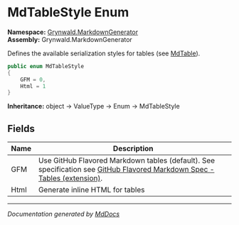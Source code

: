 ﻿<!--  
  <auto-generated>   
    The contents of this file were generated by a tool.  
    Changes to this file may be list if the file is regenerated  
  </auto-generated>   
-->

# MdTableStyle Enum

**Namespace:** [Grynwald.MarkdownGenerator](../index.md)  
**Assembly:** Grynwald.MarkdownGenerator

Defines the available serialization styles for tables (see [MdTable](../MdTable/index.md)).

```csharp
public enum MdTableStyle
{
    GFM = 0,
    Html = 1
}
```

**Inheritance:** object → ValueType → Enum → MdTableStyle

## Fields

| Name | Description                                                                                                                                                                   |
| ---- | ----------------------------------------------------------------------------------------------------------------------------------------------------------------------------- |
| GFM  | Use GitHub Flavored Markdown tables (default). See specification see [GitHub Flavored Markdown Spec \- Tables (extension)](https://github.github.com/gfm/#tables-extension-). |
| Html | Generate inline HTML for tables                                                                                                                                               |

___

*Documentation generated by [MdDocs](https://github.com/ap0llo/mddocs)*
